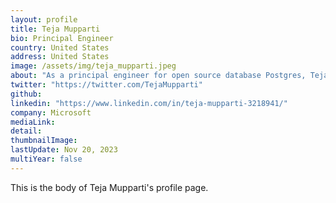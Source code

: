 ```yaml
---
layout: profile
title: Teja Mupparti
bio: Principal Engineer
country: United States 
address: United States 
image: /assets/img/teja_mupparti.jpeg
about: "As a principal engineer for open source database Postgres, Teja Mupparti is responsible for supporting Microsoft’s customers betting on Postgres database for their business. His team builds Azure database services for MariaDB, MySQL, and PostgreSQL as well as the Azure Database Migration Service. Prior to joining the Azure, Mupparti was working on enhancing and adding new features for the in-house databases built on Postgres server for major cloud companies. Before moving to Postgres database, he was a Consulting Member Tech staff and Staff engineer at Oracle and Sybase/SAP respectively, working on their proprietary relational databases. He has a M.S. in Computer Science and over 19 years of industry experience."
twitter: "https://twitter.com/TejaMupparti"
github: 
linkedin: "https://www.linkedin.com/in/teja-mupparti-3218941/"
company: Microsoft 
mediaLink:
detail: 
thumbnailImage:
lastUpdate: Nov 20, 2023
multiYear: false
---
```


This is the body of Teja Mupparti's profile page.
